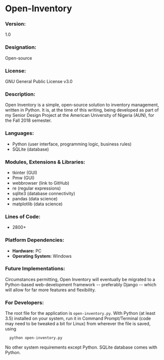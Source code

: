 # Open-Inventory

### Version: 
1.0

### Designation:
Open-source

### License: 
GNU General Public License v3.0

### Description:
Open Inventory is a simple, open-source solution to inventory management, written in Python. It is, at the time of this writing, being developed as part of my Senior Design Project at the American University of Nigeria (AUN), for the Fall 2018 semester.

### Languages:
* Python (user interface, programming logic, business rules)
* SQLite (database)

### Modules, Extensions & Libraries:
* tkinter (GUI)
* Pmw (GUI)
* webbrowser (link to GitHub)
* re (regular expressions)
* sqlite3 (database connectivity)
* pandas (data science)
* matplotlib (data science)

### Lines of Code:
* 2800+

### Platform Dependencies:
* **Hardware:** PC
* **Operating System:** Windows

### Future Implementations:
Circumstances permitting, Open Inventory will eventually be migrated to a Python-based web-development framework -- preferably Django -- which will allow for far more features and flexibility.

### For Developers:
The root file for the application is ```open-inventory.py```. With Python (at least 3.5) installed on your system, run it in Command Prompt/Terminal (code may need to be tweaked a bit for Linux) from wherever the file is saved, using 
```bash
  python open-inventory.py
  ```
  No other system requirements except Python. SQLite database comes with Python.
